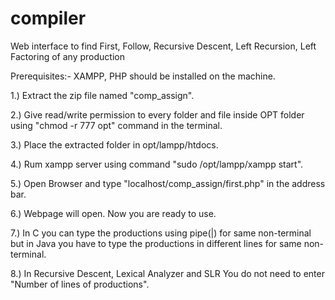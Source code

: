 # compiler
Web interface to find First, Follow, Recursive Descent, Left Recursion, Left Factoring of any production

Prerequisites:-
XAMPP, PHP should be installed on the machine.


1.) Extract the zip file named "comp_assign".

2.) Give read/write permission to every folder and file inside OPT folder using "chmod -r 777 opt" command in the terminal.

3.) Place the extracted folder in opt/lampp/htdocs.

4.) Rum xampp server using command "sudo /opt/lampp/xampp start".

5.) Open Browser and type "localhost/comp_assign/first.php" in the address bar.

6.) Webpage will open. Now you are ready to use.

7.) In C you can type the productions using pipe(|) for same non-terminal
    but in Java you have to type the productions in different lines for same non-terminal.

8.) In Recursive Descent, Lexical Analyzer and SLR You do not need to enter "Number of lines of productions".
